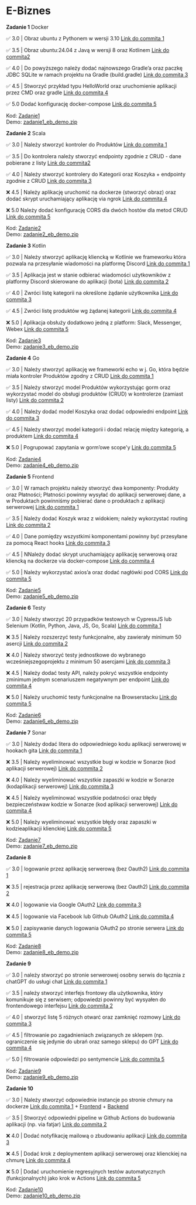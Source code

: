 # E-Biznes

**Zadanie 1** Docker

:white_check_mark: 3.0 | Obraz ubuntu z Pythonem w wersji 3.10 [Link do commita 1](https://github.com/kreciszj/e-biznes/commit/6f28b05109c240d68d841c38e0db4ea354f14379)

:white_check_mark: 3.5 | Obraz ubuntu:24.04 z Javą w wersji 8 oraz Kotlinem [Link do commita2 ](https://github.com/kreciszj/e-biznes/commit/6f28b05109c240d68d841c38e0db4ea354f14379)

:white_check_mark: 4.0 | Do powyższego należy dodać najnowszego Gradle’a oraz paczkę JDBC SQLite w ramach projektu na Gradle (build.gradle) [Link do commita 3](https://github.com/kreciszj/e-biznes/commit/6f28b05109c240d68d841c38e0db4ea354f14379)

:white_check_mark: 4.5 | Stworzyć przykład typu HelloWorld oraz uruchomienie aplikacji przez CMD oraz gradle [Link do commita 4](https://github.com/kreciszj/e-biznes/commit/6f28b05109c240d68d841c38e0db4ea354f14379)

:white_check_mark: 5.0 Dodać konfigurację docker-compose [Link do commita 5](https://github.com/kreciszj/e-biznes/commit/6f28b05109c240d68d841c38e0db4ea354f14379)

Kod: [Zadanie1](./zadanie1/) <br>
Demo: [zadanie1_eb_demo.zip](./demos/zadanie1_eb_demo.zip)

**Zadanie 2** Scala

:white_check_mark: 3.0 | Należy stworzyć kontroler do Produktów [Link do commita 1](https://github.com/kreciszj/e-biznes/commit/b9666627df8fb85c1ec1cc029a17b26401bdba51)

:white_check_mark: 3.5 | Do kontrolera należy stworzyć endpointy zgodnie z CRUD - dane pobierane z listy [Link do commita2 ](https://github.com/kreciszj/e-biznes/commit/92e7b874d69bfc25d7c9584c46f303acad1477a8)

:white_check_mark: 4.0 | Należy stworzyć kontrolery do Kategorii oraz Koszyka + endpointy zgodnie z CRUD [Link do commita 3](https://github.com/kreciszj/e-biznes/commit/a3e87f6ba4765a8f2662831c71cce3bb97b9e142)

:x: 4.5 | Należy aplikację uruchomić na dockerze (stworzyć obraz) oraz dodać skrypt uruchamiający aplikację via ngrok [Link do commita 4](https://github.com/kreciszj/e-biznes/commit/)

:x: 5.0 Należy dodać konfigurację CORS dla dwóch hostów dla metod CRUD [Link do commita 5](https://github.com/kreciszj/e-biznes/commit/)

Kod: [Zadanie2](./zadanie2/) <br>
Demo: [zadanie2_eb_demo.zip](./demos/zadanie2_eb_demo.zip)


**Zadanie 3** Kotlin

:white_check_mark: 3.0 | Należy stworzyć aplikację kliencką w Kotlinie we frameworku która pozwala na przesyłanie wiadomości na platformę Discord [Link do commita 1](https://github.com/kreciszj/e-biznes/commit/44589ed7082d403b919dbf00e28707bd95c2d8bc)

:white_check_mark: 3.5 | Aplikacja jest w stanie odbierać wiadomości użytkowników z platformy Discord skierowane do aplikacji (bota) [Link do commita 2](https://github.com/kreciszj/e-biznes/commit/e3fa6453d20f65548f37be58394d20f16962d52d)

:white_check_mark: 4.0 | Zwróci listę kategorii na określone żądanie użytkownika [Link do commita 3](https://github.com/kreciszj/e-biznes/commit/cf3a26b1cf12bed8cf523461aa519ea35b96a8c2)

:white_check_mark: 4.5 | Zwróci listę produktów wg żądanej kategorii [Link do commita 4](https://github.com/kreciszj/e-biznes/commit/5462b4c5aa50a3c7c74b8da01407a6e2af3ef061)

:x: 5.0 | Aplikacja obsłuży dodatkowo jedną z platform: Slack, Messenger, Webex [Link do commita 5]()

Kod: [Zadanie3](./zadanie3/) <br>
Demo: [zadanie3_eb_demo.zip](./demos/zadanie3_eb_demo.zip)

**Zadanie 4** Go

:white_check_mark: 3.0 | Należy stworzyć aplikację we frameworki echo w j. Go, która będzie miała kontroler Produktów zgodny z CRUD [Link do commita 1](https://github.com/kreciszj/e-biznes/commit/1b57dadf3aed8c9705f7d7b62947af263b8db016)

:white_check_mark: 3.5 | Należy stworzyć model Produktów wykorzystując gorm oraz wykorzystać model do obsługi produktów (CRUD) w kontrolerze (zamiast listy) [Link do commita 2](https://github.com/kreciszj/e-biznes/commit/26b8b285e3610e184ca5a9cb141d2d4ba38fbc19)

:white_check_mark: 4.0 | Należy dodać model Koszyka oraz dodać odpowiedni endpoint [Link do commita 3](https://github.com/kreciszj/e-biznes/commit/9ef863bf0a29205492239c64cafc92c2dbc3ff78)

:white_check_mark: 4.5 | Należy stworzyć model kategorii i dodać relację między kategorią, a produktem [Link do commita 4](https://github.com/kreciszj/e-biznes/commit/67f57be554885eb134d812180eec6c87f6735cad)

:x: 5.0 | Pogrupować zapytania w gorm’owe scope'y [Link do commita 5]()

Kod: [Zadanie4](./zadanie4/) <br>
Demo: [zadanie4_eb_demo.zip](./demos/zadanie4_eb_demo.zip)

**Zadanie 5** Frontend

:white_check_mark: 3.0 | W ramach projektu należy stworzyć dwa komponenty: Produkty oraz Płatności; Płatności powinny wysyłać do aplikacji serwerowej dane, a w Produktach powinniśmy pobierać dane o produktach z aplikacji serwerowej [Link do commita 1](https://github.com/kreciszj/e-biznes/commit/5fb66928854237596374af0c1f93dc2a3b18daa8)

:white_check_mark: 3.5 | Należy dodać Koszyk wraz z widokiem; należy wykorzystać routing [Link do commita 2](https://github.com/kreciszj/e-biznes/commit/ce24711845eac1ac97bc160e756fde847cb88ca2)

:white_check_mark: 4.0 | Dane pomiędzy wszystkimi komponentami powinny być przesyłane za pomocą React hooks [Link do commita 3](https://github.com/kreciszj/e-biznes/commit/0b4934feee67f16030ed172a5644d31cbfd96095)

:white_check_mark: 4.5 | NNależy dodać skrypt uruchamiający aplikację serwerową oraz kliencką na dockerze via docker-compose [Link do commita 4](https://github.com/kreciszj/e-biznes/commit/e5c9428f262ad0909d824f92eaecff74807356da)

:white_check_mark: 5.0 | Należy wykorzystać axios’a oraz dodać nagłówki pod CORS [Link do commita 5](https://github.com/kreciszj/e-biznes/commit/d7dbfc5ac27b78618b9cb4bcf4a60d2b3d32168e)

Kod: [Zadanie5](./zadanie5/) <br>
Demo: [zadanie5_eb_demo.zip](./demos/zadanie5_eb_demo.zip)


**Zadanie 6** Testy

:white_check_mark: 3.0 | Należy stworzyć 20 przypadków testowych w CypressJS lub Selenium (Kotlin, Python, Java, JS, Go, Scala) [Link do commita 1](https://github.com/kreciszj/e-biznes/commit/69cd5530f741080ef0e7f1f578f9e679c933ed0f)

:x: 3.5 | Należy rozszerzyć testy funkcjonalne, aby zawierały minimum 50 asercji [Link do commita 2]()

:x: 4.0 | Należy stworzyć testy jednostkowe do wybranego wcześniejszegoprojektu z minimum 50 asercjami [Link do commita 3]()

:x: 4.5 | Należy dodać testy API, należy pokryć wszystkie endpointy zminimum jednym scenariuszem negatywnym per endpoint [Link do commita 4]()

:x: 5.0 | Należy uruchomić testy funkcjonalne na Browserstacku [Link do commita 5]()

Kod: [Zadanie6](./zadanie6/) <br>
Demo: [zadanie6_eb_demo.zip](./demos/zadanie6_eb_demo.zip)

**Zadanie 7** Sonar

:white_check_mark: 3.0 | Należy dodać litera do odpowiedniego kodu aplikacji serwerowej w hookach gita [Link do commita 1](https://github.com/kreciszj/e-biznes/commit/875a820338fe96fcb3a0456b985b22c2faac4212)

:x: 3.5 | Należy wyeliminować wszystkie bugi w kodzie w Sonarze (kod aplikacji serwerowej) [Link do commita 2]()

:x: 4.0 | Należy wyeliminować wszystkie zapaszki w kodzie w Sonarze (kodaplikacji serwerowej) [Link do commita 3]()

:x: 4.5 | Należy wyeliminować wszystkie podatności oraz błędy bezpieczeństwaw kodzie w Sonarze (kod aplikacji serwerowej) [Link do commita 4]()

:x: 5.0 | Należy wyeliminować wszystkie błędy oraz zapaszki w kodzieaplikacji klienckiej [Link do commita 5]()

Kod: [Zadanie7](./zadanie7/) <br>
Demo: [zadanie7_eb_demo.zip](./demos/zadanie7_eb_demo.zip)

**Zadanie 8** 

:white_check_mark: 3.0 | logowanie przez aplikację serwerową (bez Oauth2) [Link do commita 1](https://github.com/kreciszj/e-biznes/commit/967cedea6773a71aca3991e5e6417af0ae4c1acf)

:x: 3.5 | rejestracja przez aplikację serwerową (bez Oauth2) [Link do commita 2]()

:x: 4.0 | logowanie via Google OAuth2 [Link do commita 3]()

:x: 4.5 | logowanie via Facebook lub Github OAuth2 [Link do commita 4]()

:x: 5.0 | zapisywanie danych logowania OAuth2 po stronie serwera [Link do commita 5]()

Kod: [Zadanie8](./zadanie8/) <br>
Demo: [zadanie8_eb_demo.zip](./demos/zadanie8_eb_demo.zip)

**Zadanie 9** 

:white_check_mark: 3.0 | należy stworzyć po stronie serwerowej osobny serwis do łącznia z chatGPT do usługi chat [Link do commita 1](https://github.com/kreciszj/e-biznes/commit/6c9ac41d429c054cea5ab723f563812c91cb36bb)

:white_check_mark: 3.5 | należy stworzyć interfejs frontowy dla użytkownika, który komunikuje się z serwisem; odpowiedzi powinny być wysyałen do frontendowego interfejsu [Link do commita 2](https://github.com/kreciszj/e-biznes/commit/025498e0101e68036436ca72bf15676d59f13914)

:white_check_mark: 4.0 | stworzyć listę 5 różnych otwarć oraz zamknięć rozmowy [Link do commita 3](https://github.com/kreciszj/e-biznes/commit/c472b552e2e143fba1b29d271c1731580882acc8)

:white_check_mark: 4.5 | filtrowanie po zagadnieniach związanych ze sklepem (np. ograniczenie się jedynie do ubrań oraz samego sklepu) do GPT [Link do commita 4](https://github.com/kreciszj/e-biznes/commit/aed93e7d50636203414537ece9edcd4cdb00af17)

:white_check_mark: 5.0 | filtrowanie odpowiedzi po sentymencie [Link do commita 5](https://github.com/kreciszj/e-biznes/commit/e3a2e12d47198d2a58f101ff0925fba08819cd38)

Kod: [Zadanie9](./zadanie9/) <br>
Demo: [zadanie9_eb_demo.zip](./demos/zadanie9_eb_demo.zip)

**Zadanie 10** 

:white_check_mark: 3.0 | Należy stworzyć odpowiednie instancje po stronie chmury na dockerze [Link do commita 1](https://github.com/kreciszj/e-biznes/commit/a8e7395b33df2e2be0d5b2f6cbe5f1ec30c09f27) + [Frontend](https://todo-app-gl5e.onrender.com/) + [Backend](https://todo-app-backend-bs8g.onrender.com/api/tasks)

:white_check_mark: 3.5 | Stworzyć odpowiedni pipeline w Github Actions do budowania aplikacji (np. via fatjar) [Link do commita 2](https://github.com/kreciszj/e-biznes/commit/b757e2ddc7efe3dbe1921eb9dad2f1affadc6779)

:x: 4.0 | Dodać notyfikację mailową o zbudowaniu aplikacji [Link do commita 3](https://github.com/kreciszj/e-biznes/commit/c472b552e2e143fba1b29d271c1731580882acc8)

:x: 4.5 | Dodać krok z deploymentem aplikacji serwerowej oraz klienckiej na chmurę [Link do commita 4](https://github.com/kreciszj/e-biznes/commit/aed93e7d50636203414537ece9edcd4cdb00af17)

:x: 5.0 | Dodać uruchomienie regresyjnych testów automatycznych (funkcjonalnych) jako krok w Actions [Link do commita 5](https://github.com/kreciszj/e-biznes/commit/e3a2e12d47198d2a58f101ff0925fba08819cd38)

Kod: [Zadanie10](./zadanie10/) <br>
Demo: [zadanie10_eb_demo.zip](./demos/zadanie10_eb_demo.zip)
